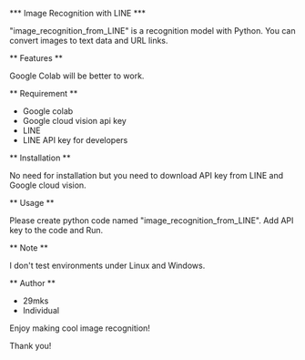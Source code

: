*** Image Recognition with LINE ***

"image_recognition_from_LINE" is a recognition model with Python.
You can convert images to text data and URL links.
  
** Features **
 
Google Colab will be better to work.

** Requirement **
 
* Google colab
* Google cloud vision api key
* LINE
* LINE API key for developers
 
** Installation **
 
No need for installation but you need to download API key from LINE and Google cloud vision.
 
** Usage **

Please create python code named "image_recognition_from_LINE".
Add API key to the code and Run.
 
** Note **
 
I don't test environments under Linux and Windows.
 
** Author **
 
* 29mks
* Individual
 
Enjoy making cool image recognition!
 
Thank you!
